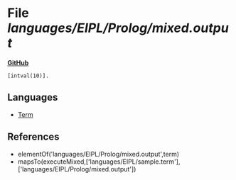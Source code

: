 # File _languages/EIPL/Prolog/mixed.output_
**[GitHub](https://github.com/softlang/yas/blob/master/languages/EIPL/Prolog/mixed.output)**
```
[intval(10)].
```

## Languages
* [Term](../languages/Term.md)

## References
* elementOf('languages/EIPL/Prolog/mixed.output',term)
* mapsTo(executeMixed,['languages/EIPL/sample.term'],['languages/EIPL/Prolog/mixed.output'])
